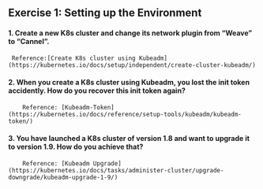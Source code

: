 ## Exercise 1: Setting up the Environment
#### 1. Create a new K8s cluster and change its network plugin from “Weave” to “Cannel”.  
     Reference:[Create K8s cluster using Kubeadm](https://kubernetes.io/docs/setup/independent/create-cluster-kubeadm/)

#### 2. When you create a K8s cluster using Kubeadm, you lost the init token accidently. How do you recover this init token again?
        Reference: [Kubeadm-Token](https://kubernetes.io/docs/reference/setup-tools/kubeadm/kubeadm-token/)

#### 3. You have launched a K8s cluster of version 1.8 and want to upgrade it to version 1.9. How do you achieve that?
        Reference: [Kubeadm Upgrade](https://kubernetes.io/docs/tasks/administer-cluster/upgrade-downgrade/kubeadm-upgrade-1-9/)


